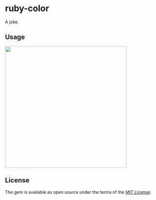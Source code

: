 # ruby-color

A joke.

## Usage

<img src="https://i.gyazo.com/5c2226c49c8067eabe47cef6023998f9.png" width="400px">

## License

The gem is available as open source under the terms of the [MIT License](https://opensource.org/licenses/MIT).
